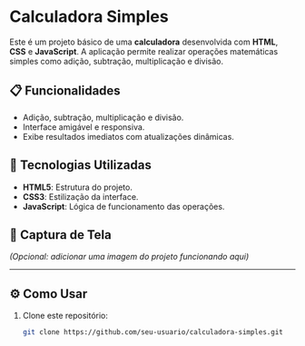 # Calculadora Simples

Este é um projeto básico de uma **calculadora** desenvolvida com **HTML**, **CSS** e **JavaScript**. A aplicação permite realizar operações matemáticas simples como adição, subtração, multiplicação e divisão.

## 📋 Funcionalidades

- Adição, subtração, multiplicação e divisão.
- Interface amigável e responsiva.
- Exibe resultados imediatos com atualizações dinâmicas.
  
## 🚀 Tecnologias Utilizadas

- **HTML5**: Estrutura do projeto.
- **CSS3**: Estilização da interface.
- **JavaScript**: Lógica de funcionamento das operações.

## 🎨 Captura de Tela  
*(Opcional: adicionar uma imagem do projeto funcionando aqui)*

---

## ⚙️ Como Usar  

1. Clone este repositório:
   ```bash
   git clone https://github.com/seu-usuario/calculadora-simples.git
